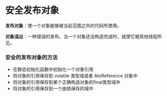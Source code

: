 # 安全发布对象
**发布对象**：使一个对象能够被当前范围之外的代码所使用。

**对象溢出**：一种错误的发布。当一个对象还没构造完成时，就使它被其他线程所见。

### 安全的发布对象的方法
+ 在静态初始化函数中初始化一个对象引用
+ 将对象的引用保存到 volatile 类型域或者 AtoReference 对象中
+ 将对象的引用保存到某个正确构造对象的final类型域中
+ 将对象的引用保存到一个由锁保存的域中